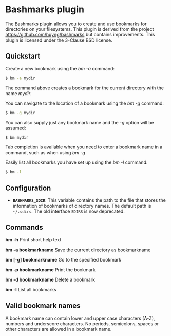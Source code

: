 # Bashmarks plugin

The Bashmarks plugin allows you to create and use bookmarks for directories on
your filesystems.  This plugin is derived from the project
https://github.com/huyng/bashmarks but contains improvements.  This plugin is
licensed under the 3-Clause BSD license.

## Quickstart

Create a new bookmark using the *bm -a* command:

```bash
$ bm -a mydir
```

The command above creates a bookmark for the current directory with the name
*mydir*.

You can navigate to the location of a bookmark using the *bm -g* command:

```bash
$ bm -g mydir
```

You can also supply just any bookmark name and the *-g* option will be assumed:

```bash
$ bm mydir
```

Tab completion is available when you need to enter a bookmark name in a
command, such as when using *bm -g*

Easily list all bookmarks you have set up using the *bm -l* command:

```bash
$ bm -l
```

## Configuration

- **`BASHMARKS_SDIR`**: This variable contains the path to the file that stores
  the information of bookmarks of directory names. The default path is
  `~/.sdirs`.  The old interface `SDIRS` is now deprecated.

## Commands

**bm -h** Print short help text

**bm -a bookmarkname** Save the current directory as bookmarkname

**bm [-g] bookmarkname** Go to the specified bookmark

**bm -p bookmarkname** Print the bookmark

**bm -d bookmarkname** Delete a bookmark

**bm -l** List all bookmarks

## Valid bookmark names

A bookmark name can contain lower and upper case characters (A-Z), numbers and
underscore characters. No periods, semicolons, spaces or other characters are
allowed in a bookmark name.
